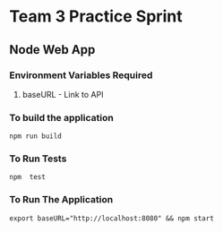 # Team 3 Practice Sprint

## Node Web App

### Environment Variables Required
1. baseURL - Link to API

### To build the application

```
npm run build
```

### To Run Tests
```
npm  test
```

### To Run The Application
```
export baseURL="http://localhost:8080" && npm start
```